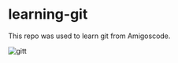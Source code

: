 # learning-git

This repo was used to learn git from Amigoscode.

![gitt](https://user-images.githubusercontent.com/110188033/183559060-81803606-1167-4d52-9609-c20d460f306a.png)
